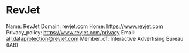 
# RevJet

Name: RevJet
Domain: revjet.com
Home: https://www.revjet.com
Privacy_policy: https://www.revjet.com/privacy
Email: all.dataprotection@revjet.com
Member_of: Interactive Advertising Bureau (IAB)
